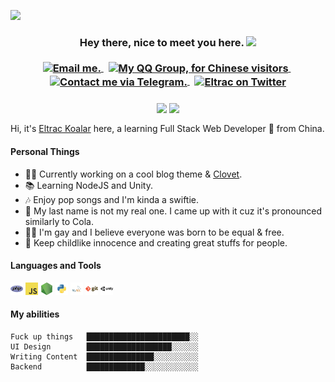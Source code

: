 ![](https://cdn.jsdelivr.net/gh/BigCoke233/BigCoke233/profile-banner.png)

<h3 align="center">Hey there, nice to meet you here. <img src="https://media.giphy.com/media/hvRJCLFzcasrR4ia7z/giphy.gif" width="25px">
  <br><br>
<a href="mailto:hi@guhub.cn" align="center">
  <img align="center" alt="Email me." width="22px" src="https://cdn.jsdelivr.net/gh/edent/SuperTinyIcons/images/svg/email.svg" />
</a>&nbsp;
<a href="https://qm.qq.com/cgi-bin/qm/qr?k=yj9_OZlOS2IvGA_1BU7Cr-cNawZsAIr0&jump_from=webapi" align="center">
  <img align="center" alt="My QQ Group, for Chinese visitors" width="22px" src="https://cdn.jsdelivr.net/gh/edent/SuperTinyIcons/images/svg/qq.svg" />
</a>&nbsp;
<a href="https://t.me/Eltrac" align="center">
  <img align="center" alt="Contact me via Telegram." width="22px" src="https://cdn.jsdelivr.net/gh/edent/SuperTinyIcons/images/svg/telegram.svg" />
</a>&nbsp;
<a href="https://twitter.com/Eltrac233" align="center">
  <img align="center" alt="Eltrac on Twitter" width="22px" src="https://cdn.jsdelivr.net/gh/edent/SuperTinyIcons/images/svg/twitter.svg" />
</a>
<br><br>
  
<img align="center" src="https://visitor-badge.glitch.me/badge?page_id=BigCoke233.BigCoke233">
<a href="https://996.icu/#/en_US" align="center"><img align="center" src="https://img.shields.io/badge/link-996.icu-red"></a>

</h3>

Hi, it's [Eltrac Koalar](https://guhub.cn) here, a learning Full Stack Web Developer 🚀 from China.

#### Personal Things

- 👨‍💻 Currently working on a cool blog theme & [Clovet](https://github.com/Clovet-org).
- 📚 Learning NodeJS and Unity.
- 🎶 Enjoy pop songs and I'm kinda a swiftie.
- 🐨 My last name is not my real one. I came up with it cuz it's pronounced similarly to Cola.
- 🏳️‍🌈 I'm gay and I believe everyone was born to be equal & free.
- 🦄 Keep childlike innocence and creating great stuffs for people.

#### Languages and Tools

<code><img height="20" src="https://raw.githubusercontent.com/github/explore/80688e429a7d4ef2fca1e82350fe8e3517d3494d/topics/php/php.png"></code>
<code><img height="20" src="https://raw.githubusercontent.com/github/explore/80688e429a7d4ef2fca1e82350fe8e3517d3494d/topics/javascript/javascript.png"></code>
<code><img height="20" src="https://raw.githubusercontent.com/github/explore/80688e429a7d4ef2fca1e82350fe8e3517d3494d/topics/nodejs/nodejs.png"></code>
<code><img height="20" src="https://raw.githubusercontent.com/github/explore/80688e429a7d4ef2fca1e82350fe8e3517d3494d/topics/python/python.png"></code>
<code><img height="20" src="https://raw.githubusercontent.com/github/explore/80688e429a7d4ef2fca1e82350fe8e3517d3494d/topics/mysql/mysql.png"></code>
<code><img height="20" src="https://raw.githubusercontent.com/github/explore/80688e429a7d4ef2fca1e82350fe8e3517d3494d/topics/git/git.png"></code>
<code><img height="20" src="https://raw.githubusercontent.com/github/explore/80688e429a7d4ef2fca1e82350fe8e3517d3494d/topics/unity/unity.png"></code>

#### My abilities

```text
Fuck up things   ███████████████████████░░
UI Design        ███████████████████░░░░░░
Writing Content  ███████████████░░░░░░░░░░
Backend          █████████████░░░░░░░░░░░░
```
